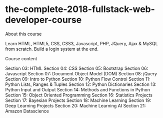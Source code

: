 # the-complete-2018-fullstack-web-developer-course

About this course

Learn HTML, HTML5, CSS, CSS3, Javascript, PHP, JQuery, Ajax &amp; MySQL from scratch. Build a login system at the end.

Course content

Section 03: HTML
Section 04: CSS
Section 05: Bootstrap
Section 06: Javascript
Section 07: Document Object Model (DOM)
Section 08: jQuery
Section 09: Intro to Python
Section 10: Python Flow Control
Section 11: Python Lists, Ranges & Tuples
Section 12: Python Dictionaries
Section 13: Python Input and Output
Section 14: Methods and Functions in Python
Section 15: Object Oriented Programming
Section 16: Statistics Projects
Section 17: Bayesian Projects
Section 18: Machine Learning
Section 19: Deep Learning Projects
Section 20: Machine Learning AI
Section 21: Amazon Datascience